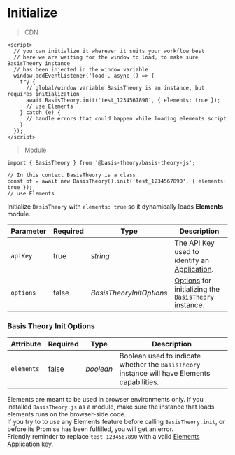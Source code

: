 
# Initialize

> CDN

```tsx
<script>
  // you can initialize it wherever it suits your workflow best
  // here we are waiting for the window to load, to make sure BasisTheory instance
  // has been injected in the window variable
  window.addEventListener('load', async () => {
    try {
      // global/window variable BasisTheory is an instance, but requires initialization
      await BasisTheory.init('test_1234567890', { elements: true });      
      // use Elements
    } catch (e) {
      // handle errors that could happen while loading elements script
    } 
  });  
</script>
```

> Module

```tsx
import { BasisTheory } from '@basis-theory/basis-theory-js';

// In this context BasisTheory is a class
const bt = await new BasisTheory().init('test_1234567890', { elements: true });
// use Elements
```

Initialize `BasisTheory` with `elements: true` so it dynamically loads **Elements** module.

Parameter | Required | Type                     | Description
--------- | -------- | ------------------------ | -----------
`apiKey`  | true     | *string*                 | The API Key used to identify an [Application](/api-reference#applications).
`options` | false    | *BasisTheoryInitOptions* | [Options](#initialize-permission-types-basis-theory-init-options) for initializing the `BasisTheory` instance.
<!-- Options link above looks weird because of how Slate generates them -->

### Basis Theory Init Options

Attribute  | Required | Type       | Description
---------- | -------- | ---------- | -----------
`elements` | false    | *boolean*  | Boolean used to indicate whether the `BasisTheory` instance will have Elements capabilities.

<aside class="warning">
  <span>Elements are meant to be used in browser environments only. If you installed <code>BasisTheory.js</code> as a module, make sure the instance that loads elements runs on the browser-side code.</span>
</aside>

<aside class="warning">
  <span>If you try to to use any Elements feature before calling <code>BasisTheory.init</code>, or before its Promise has been fulfilled, you will get an error.</span>
</aside>

<aside class="notice">
  <span>Friendly reminder to replace <code>test_1234567890</code> with a valid <a href="/api-reference/#applications-application-types">Elements Application key</a>.</span>
</aside>

